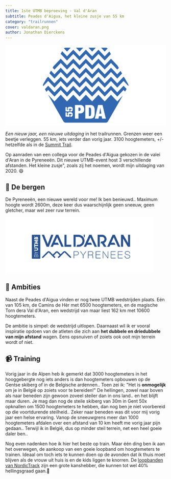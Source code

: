 ```yaml
---
title: 1ste UTMB beproeving - Val d'Aran
subtitle: Peades d'Aigua, het kleine zusje van 55 km
category: "trailrunnen"
cover: valdaran.png
author: Jonathan Dierckens
---
```


![Val d'Aran UTMB trail](./pda55-eport.png)

_Een nieuw jaar, een nieuwe uitdaging_ in het trailrunnen. Grenzen weer een beetje verleggen. 55 km, iets verder dan vorig jaar. 3100 hoogtemeters, +/- hetzelfde als in de [Summit Trail](/summit-trail-in-l2a).

Op aanraden van een collega voor de Peades d'Aigua gekozen in de valei d'Aran in de Pyreneeën. Dit nieuwe UTMB-event host 3 verschillende afstanden.
Het kleine zusje", zoals zij het noemen, wordt mijn uitdaging van 2020. 😄

## 🗻 De bergen

De Pyreneeën, een nieuwe wereld voor me! Ik ben benieuwd.. Maximum hoogte wordt 2600m, deze keer dus waarschijnlijk geen sneeuw, geen gletcher, maar wel zeer ruw terrein.

![Val d'Aran UTMB trail](./valdaran-small.png)

## 🐎 Ambities

Naast de Peades d'Aigua vinden er nog twee UTMB wedstrijden plaats. Eén van 105 km, de Camins de Hèr met 6500 hoogtemeters, en de magische Torn dera Val d'Aran, een wedstrijd van maar liest 162 km met 10600 hoogtemeters.

De ambitie is simpel: de wedstrijd uitlopen. Daarnaast wil ik er vooral inspiratie opdoen van de atleten die zich aan **het dubbele en driedubbele van mijn afstand** wagen. Eens opsnuiven of zoiets ook ooit mijn terrein wordt of niet.

## 📹 Training

Vorig jaar in de Alpen heb ik gemerkt dat 3000 hoogtemeters in het hooggebergte nog iets anders is dan hoogtemeters opbouwen op de Gentse skiberg of in de Belgische ardennen.. Toen zei ik: "Het is **onmogelijk** om je in België op zoiets voor te bereiden!" De hellingen, zowel naar boven als naar beneden zijn gewoon zoveel steiler dan in ons land.. en het blijft maar duren. Je mag dan nog de steile skiberg van 30m in Gent 50x opknallen om 1500 hoogtemeters te hebben, dan nog ben je niet voorbereid op die voortdurende steilheid.. Zeker naar beneden was dit voor mij vorig jaar een helse ervaring. Vanop de sneeuwgrens meer dan 1000 hoogtemeters afdalen over een afstand van 10 km heeft me vorig jaar pijn gedaan.. Terwijl ik in België, dus op minder steil terrein, net een heel goeie daler ben..

Nog even nadenken hoe ik hier het beste op train. Maar één ding ben ik aan het overwegen, de aankoop van een goeie loopband om hoogtemeters te trainen. Ideaal om toch iets te kunnen doen op de avonden dat ik thuis moet blijven als de vrouw uit huis is en de kids liggen te knorren. De <a target="_blank" href="https://partner.bol.com/click/click?p=2&t=url&s=1038869&f=TXL&url=https%3A%2F%2Fwww.bol.com%2Fbe%2Fp%2Floopband-nordictrack-commercial-x7i-incl-hartslagband%2F9200000116254465%2F&name=Loopband%20NordicTrack%20Commercial%20X7i%20-%20incl.%20ha...&subid=loopband%20nordictrack"> loopbanden van NordicTrack</a> zijn een grote kanshebber, die kunnen tot wel 40% hellingsgraad gaan.💪
